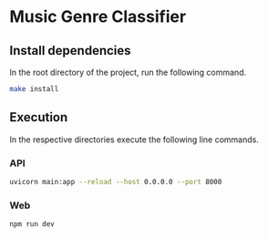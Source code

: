 # Music Genre Classifier

## Install dependencies

In the root directory of the project, run the following command.

```sh
make install
```

## Execution

In the respective directories execute the following line commands.

### API

```sh
uvicorn main:app --reload --host 0.0.0.0 --port 8000
```

### Web

```sh
npm run dev
```
